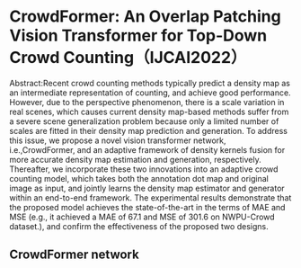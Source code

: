 # CrowdFormer: An Overlap Patching Vision Transformer for Top-Down Crowd Counting（IJCAI2022）
Abstract:Recent crowd counting methods typically predict a density map as an intermediate representation of counting, and achieve good performance. However, due to the perspective phenomenon, there is a scale variation in real scenes, which causes current density map-based methods suffer from a severe scene generalization problem because only a limited number of scales are fitted in their density map prediction and generation. To address this issue, we propose a novel vision transformer network, i.e.,CrowdFormer, and an adaptive framework of density kernels fusion for more accurate density map estimation and generation, respectively. Thereafter, we incorporate these two innovations into an adaptive crowd counting model, which takes both the annotation dot map and original image as input, and jointly learns the density map estimator and generator within an end-to-end framework. The experimental results demonstrate that the proposed model achieves the state-of-the-art in the terms of MAE
and MSE (e.g., it achieved a MAE of 67.1 and MSE of 301.6 on NWPU-Crowd dataset.), and confirm the effectiveness of the proposed two designs.

## CrowdFormer network
